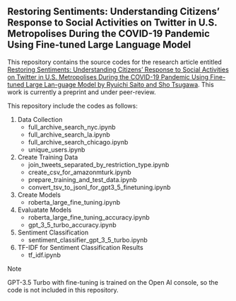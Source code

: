 ## Restoring Sentiments: Understanding Citizens’ Response to Social Activities on Twitter in U.S. Metropolises During the COVID-19 Pandemic Using Fine-tuned Large Language Model

This repository contains the source codes for the research article entitled [Restoring Sentiments: Understanding Citizens’ Response to Social Activities on Twitter in U.S. Metropolises During the COVID-19 Pandemic Using Fine-tuned Large Lan-guage Model by Ryuichi Saito and Sho Tsugawa](https://doi.org/10.2196/preprints.63824). This work is currently a preprint and under peer-review.

This repository include the codes as follows:
1. Data Collection
   - full_archive_search_nyc.ipynb
   - full_archive_search_la.ipynb
   - full_archive_search_chicago.ipynb
   - unique_users.ipynb
2. Create Training Data
   - join_tweets_separated_by_restriction_type.ipynb
   - create_csv_for_amazonmturk.ipynb
   - prepare_training_and_test_data.ipynb
   - convert_tsv_to_jsonl_for_gpt3_5_finetuning.ipynb
3. Create Models
   - roberta_large_fine_tuning.ipynb
4. Evaluatate Models
   - roberta_large_fine_tuning_accuracy.ipynb
   - gpt_3_5_turbo_accuracy.ipynb
5. Sentiment Classification
   - sentiment_classifier_gpt_3_5_turbo.ipynb 
6. TF-IDF for Sentiment Classification Results
   - tf_idf.ipynb
   
> [!NOTE]
> GPT-3.5 Turbo with fine-tuning is trained on the Open AI console, so the code is not included in this repository.
